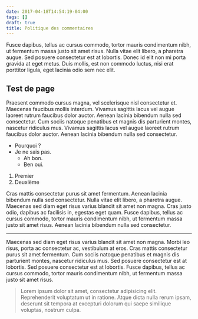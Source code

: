 ```yaml
---
date: 2017-04-18T14:54:19-04:00
tags: []
draft: true
title: Politique des commentaires
---
```

Fusce dapibus, tellus ac cursus commodo, tortor mauris condimentum nibh, ut fermentum massa justo sit amet risus. Nulla vitae elit libero, a pharetra augue. Sed posuere consectetur est at lobortis. Donec id elit non mi porta gravida at eget metus. Duis mollis, est non commodo luctus, nisi erat porttitor ligula, eget lacinia odio sem nec elit.

## Test de page

Praesent commodo cursus magna, vel scelerisque nisl consectetur et. Maecenas faucibus mollis interdum. Vivamus sagittis lacus vel augue laoreet rutrum faucibus dolor auctor. Aenean lacinia bibendum nulla sed consectetur. Cum sociis natoque penatibus et magnis dis parturient montes, nascetur ridiculus mus. Vivamus sagittis lacus vel augue laoreet rutrum faucibus dolor auctor. Aenean lacinia bibendum nulla sed consectetur.

* Pourquoi ?
* Je ne sais pas.
	* Ah bon.
	* Ben oui.

1. Premier
2. Deuxième

Cras mattis consectetur purus sit amet fermentum. Aenean lacinia bibendum nulla sed consectetur. Nulla vitae elit libero, a pharetra augue. Maecenas sed diam eget risus varius blandit sit amet non magna. Cras justo odio, dapibus ac facilisis in, egestas eget quam. Fusce dapibus, tellus ac cursus commodo, tortor mauris condimentum nibh, ut fermentum massa justo sit amet risus. Aenean lacinia bibendum nulla sed consectetur.

****

Maecenas sed diam eget risus varius blandit sit amet non magna. Morbi leo risus, porta ac consectetur ac, vestibulum at eros. Cras mattis consectetur purus sit amet fermentum. Cum sociis natoque penatibus et magnis dis parturient montes, nascetur ridiculus mus. Sed posuere consectetur est at lobortis. Sed posuere consectetur est at lobortis. Fusce dapibus, tellus ac cursus commodo, tortor mauris condimentum nibh, ut fermentum massa justo sit amet risus.

> Lorem ipsum dolor sit amet, consectetur adipisicing elit. Reprehenderit voluptatum ut in ratione. Atque dicta nulla rerum ipsam, deserunt sit tempora at excepturi dolorum qui saepe similique voluptas, nostrum culpa.